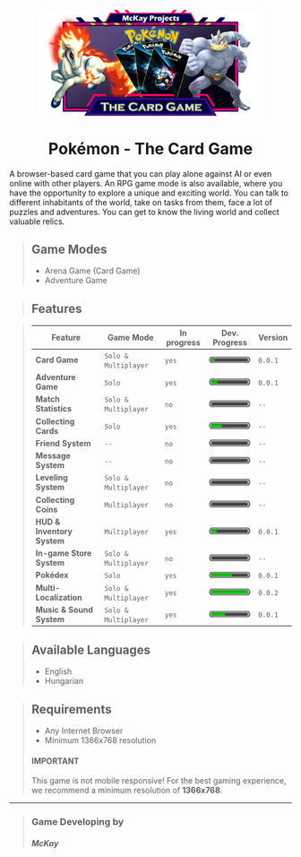 <p align="center">
  <img width="400" src="./client/public/images/logo/home_logo_3.png" alt="logo">
  <h1 align="center">Pokémon - The Card Game</h1>
</p>

A browser-based card game that you can play alone against AI or even online with other players.
An RPG game mode is also available, where you have the opportunity to explore a unique and exciting world. You can talk to different inhabitants of the world, take on tasks from them, face a lot of puzzles and adventures.
You can get to know the living world and collect valuable relics.


> ## Game Modes
> - Arena Game (Card Game)
> - Adventure Game

> ## Features

> |Feature                    |Game Mode             |In progress |Dev. Progress  | Version |
> |---------------------------|----------------------|------------|---------------|---------|
> |**Card Game**              |`Solo & Multiplayer`  |`yes`       |<img width="100" src="./client/public/images/progress_bar/p_5.png" title="5%">               |`0.0.1`  |
> |**Adventure Game**         |`Solo`                |`yes`       |<img width="100" src="./client/public/images/progress_bar/p_11.png" title="11%">               |`0.0.1`  |
> |**Match Statistics**       |`Solo & Multiplayer`  |`no`        |<img width="100" src="./client/public/images/progress_bar/p_0.png" title="0%">               |`--`     |
> |**Collecting Cards**       |`Solo`                |`yes`       |<img width="100" src="./client/public/images/progress_bar/p_25.png" title="25%">               |`--`     |
> |**Friend System**          |`--`                  |`no`        |<img width="100" src="./client/public/images/progress_bar/p_0.png" title="0%">               |`--`     |
> |**Message System**         |`--`                  |`no`        |<img width="100" src="./client/public/images/progress_bar/p_0.png" title="0%">               |`--`     |
> |**Leveling System**        |`Solo & Multiplayer`  |`no`        |<img width="100" src="./client/public/images/progress_bar/p_0.png" title="0%">               |`--`     |
> |**Collecting Coins**       |`Multiplayer`         |`no`        |<img width="100" src="./client/public/images/progress_bar/p_0.png" title="0%">               |`--`     |
> |**HUD & Inventory System** |`Multiplayer`         |`yes`       |<img width="100" src="./client/public/images/progress_bar/p_10.png" title="10%">               |`0.0.1`  |
> |**In-game Store System**   |`Solo & Multiplayer`  |`no`        |<img width="100" src="./client/public/images/progress_bar/p_0.png" title="0%">               |`--`     |
> |**Pokédex**                |`Solo`                |`yes`       |<img width="100" src="./client/public/images/progress_bar/p_55.png" title="55%">               |`0.0.1`  |
> |**Multi-Localization**     |`Solo & Multiplayer`  |`yes`       |<img width="100" src="./client/public/images/progress_bar/p_100.png" title="100%">               |`0.0.2`  |
> |**Music & Sound System**     |`Solo & Multiplayer`  |`yes`       |<img width="100" src="./client/public/images/progress_bar/p_33.png" title="33%">               |`0.0.1`  |

> ## Available Languages
> - English
> - Hungarian

> ## Requirements
> - Any Internet Browser
> - Minimum 1366x768 resolution
> 
> #### **IMPORTANT**
> This game is not mobile responsive!
> For the best gaming experience, we recommend a minimum resolution of **1366x768**.

---
> ### Game Developing by
> #### _McKay_